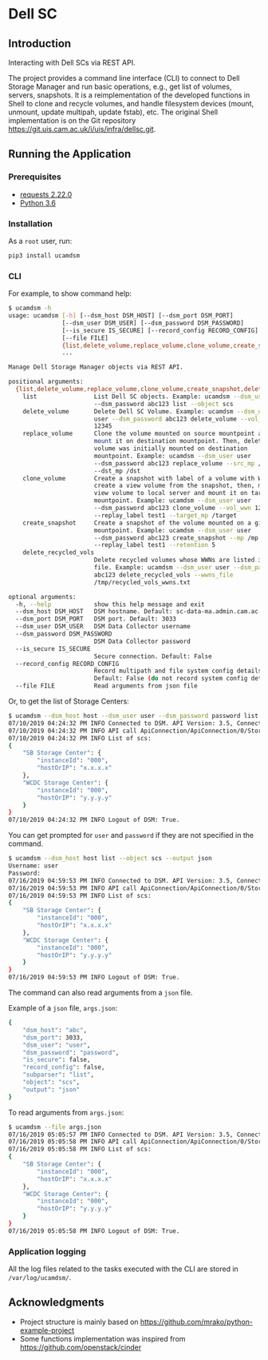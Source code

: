 # Dell SC

## Introduction

Interacting with Dell SCs via REST API.

The project provides a command line interface (CLI) to connect to Dell Storage Manager and run basic operations, e.g., get list of volumes, servers, snapshots. It is a reimplementation of the developed functions in Shell to clone and recycle volumes, and handle filesystem devices (mount, unmount, update multipah, update fstab), etc. The original Shell implementation is on the Git repository https://git.uis.cam.ac.uk/i/uis/infra/dellsc.git.

## Running the Application
### Prerequisites
- [requests 2.22.0](https://pypi.org/project/requests/2.22.0/)
- [Python 3.6](https://www.python.org/downloads/release/python-360/)

### Installation
As a `root` user, run:
```bash
pip3 install ucamdsm
```
### CLI
For example, to show command help:
```bash
$ ucamdsm -h
usage: ucamdsm [-h] [--dsm_host DSM_HOST] [--dsm_port DSM_PORT]
               [--dsm_user DSM_USER] [--dsm_password DSM_PASSWORD]
               [--is_secure IS_SECURE] [--record_config RECORD_CONFIG]
               [--file FILE]
               {list,delete_volume,replace_volume,clone_volume,create_snapshot,delete_recycled_vols}
               ...

Manage Dell Storage Manager objects via REST API.

positional arguments:
  {list,delete_volume,replace_volume,clone_volume,create_snapshot,delete_recycled_vols}
    list                List Dell SC objects. Example: ucamdsm --dsm_user user
                        --dsm_password abc123 list --object scs
    delete_volume       Delete Dell SC Volume. Example: ucamdsm --dsm_user
                        user --dsm_password abc123 delete_volume --vol_wwn
                        12345
    replace_volume      Clone the volume mounted on source mountpoint and
                        mount it on destination mountpoint. Then, delete the
                        volume was initially mounted on destination
                        mountpoint. Example: ucamdsm --dsm_user user
                        --dsm_password abc123 replace_volume --src_mp /src
                        --dst_mp /dst
    clone_volume        Create a snapshot with label of a volume with WWN,
                        create a view volume from the snapshot, then, map the
                        view volume to local server and mount it on target
                        mountpoint. Example: ucamdsm --dsm_user user
                        --dsm_password abc123 clone_volume --vol_wwn 12345
                        --replay_label test1 --target_mp /target
    create_snapshot     Create a snapshot of the volume mounted on a given
                        mountpoint. Example: ucamdsm --dsm_user user
                        --dsm_password abc123 create_snapshot --mp /mp
                        --replay_label test1 --retention 5
    delete_recycled_vols
                        Delete recycled volumes whose WWNs are listed in a
                        file. Example: ucamdsm --dsm_user user --dsm_password
                        abc123 delete_recycled_vols --wwns_file
                        /tmp/recycled_vols_wwns.txt

optional arguments:
  -h, --help            show this help message and exit
  --dsm_host DSM_HOST   DSM hostname. Default: sc-data-ma.admin.cam.ac.uk
  --dsm_port DSM_PORT   DSM port. Default: 3033
  --dsm_user DSM_USER   DSM Data Collector username
  --dsm_password DSM_PASSWORD
                        DSM Data Collector password
  --is_secure IS_SECURE
                        Secure connection. Default: False
  --record_config RECORD_CONFIG
                        Record multipath and file system config details.
                        Default: False (do not record system config details)
  --file FILE           Read arguments from json file
```

Or, to get the list of Storage Centers:
```bash
$ ucamdsm --dsm_host host --dsm_user user --dsm_password password list --object scs --output json
07/10/2019 04:24:32 PM INFO Connected to DSM. API Version: 3.5, Connection ID: 0
07/10/2019 04:24:32 PM INFO API call ApiConnection/ApiConnection/0/StorageCenterList succeeded.
07/10/2019 04:24:32 PM INFO List of scs:
{
    "SB Storage Center": {
        "instanceId": "000",
        "hostOrIP": "x.x.x.x"
    },
    "WCDC Storage Center": {
        "instanceId": "000",
        "hostOrIP": "y.y.y.y"
    }
}
07/10/2019 04:24:32 PM INFO Logout of DSM: True.
```
You can get prompted for `user` and `password` if they are not specified in the command.
```bash
$ ucamdsm --dsm_host host list --object scs --output json
Username: user
Password: 
07/16/2019 04:59:53 PM INFO Connected to DSM. API Version: 3.5, Connection ID: 0
07/16/2019 04:59:53 PM INFO API call ApiConnection/ApiConnection/0/StorageCenterList succeeded.
07/16/2019 04:59:53 PM INFO List of scs:
{
    "SB Storage Center": {
        "instanceId": "000",
        "hostOrIP": "x.x.x.x"
    },
    "WCDC Storage Center": {
        "instanceId": "000",
        "hostOrIP": "y.y.y.y"
    }
}
07/16/2019 04:59:53 PM INFO Logout of DSM: True.
```
The command can also read arguments from a `json` file.

Example of a `json` file, `args.json`:
```bash
{
    "dsm_host": "abc",
    "dsm_port": 3033,
    "dsm_user": "user",
    "dsm_password": "password",
    "is_secure": false,
    "record_config": false,
    "subparser": "list",
    "object": "scs",
    "output": "json"
}
```
To read arguments from `args.json`:
```bash
$ ucamdsm --file args.json
07/16/2019 05:05:57 PM INFO Connected to DSM. API Version: 3.5, Connection ID: 0
07/16/2019 05:05:58 PM INFO API call ApiConnection/ApiConnection/0/StorageCenterList succeeded.
07/16/2019 05:05:58 PM INFO List of scs:
{
    "SB Storage Center": {
        "instanceId": "000",
        "hostOrIP": "x.x.x.x"
    },
    "WCDC Storage Center": {
        "instanceId": "000",
        "hostOrIP": "y.y.y.y"
    }
}
07/16/2019 05:05:58 PM INFO Logout of DSM: True.
```
### Application logging
All the log files related to the tasks executed with the CLI are stored in `/var/log/ucamdsm/`.

## Acknowledgments

- Project structure is mainly based on https://github.com/mrako/python-example-project 
- Some functions implementation was inspired from https://github.com/openstack/cinder
